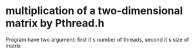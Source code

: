 # multiplication of a two-dimensional matrix by Pthread.h

 Program have two argument: first it\`s number of threads, second it\`s size of matrix
 
